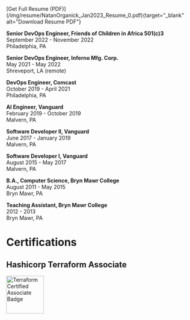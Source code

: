 <style>
    #badge {
        width: 100px !important;
        height: 100px !important;
    }
</style>
<div class="terminal-mkdocs-pad-to-match-side-nav" markdown>
[Get Full Resume (PDF)](/img/resume/NatanOrganick_Jan2023_Resume_0.pdf){target="_blank" alt="Download Resume PDF"}
</div>

**Senior DevOps Engineer, Friends of Children in Africa 501(c)3**  
September 2022 - November 2022  
Philadelphia, PA  

**Senior DevOps Engineer, Inferno Mfg. Corp.**  
May 2021 - May 2022  
Shreveport, LA (remote)  

**DevOps Engineer, Comcast**  
October 2019 - April 2021  
Philadelphia, PA  

**AI Engineer, Vanguard**  
February 2019 - October 2019  
Malvern, PA  

**Software Developer II, Vanguard**  
June 2017 - January 2019  
Malvern, PA  

**Software Developer I, Vanguard**  
August 2015 - May 2017  
Malvern, PA  

**B.A., Computer Science, Bryn Mawr College**  
August 2011 - May 2015  
Bryn Mawr, PA  

**Teaching Assistant, Bryn Mawr College**  
2012 - 2013  
Bryn Mawr, PA  


# Certifications

## Hashicorp Terraform Associate
<div markdown>
<a href="https://www.credly.com/badges/9a48a66e-a992-46aa-a8b4-a4ff553b6e13/public_url" target="_blank" title="view Terraform Associate certificate on credly">
<img src="/img/resume/hashicorp_terraform_badge.png" alt="Terraform Certified Associate Badge" id="badge">
</a>
</div>
